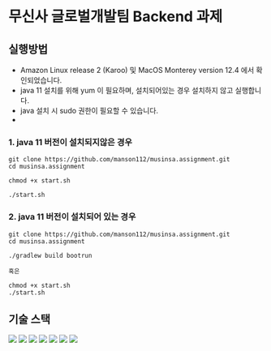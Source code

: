 # 무신사 글로벌개발팀 Backend 과제

## 실행방법

- Amazon Linux release 2 (Karoo) 및 MacOS Monterey version 12.4 에서 확인되었습니다.
- java 11 설치를 위해 yum 이 필요하며, 설치되어있는 경우 설치하지 않고 실행합니다.
- java 설치 시 sudo 권한이 필요할 수 있습니다.
- 
### 1. java 11 버전이 설치되지않은 경우
```shell
git clone https://github.com/manson112/musinsa.assignment.git
cd musinsa.assignment

chmod +x start.sh

./start.sh
```

### 2. java 11 버전이 설치되어 있는 경우
```shell
git clone https://github.com/manson112/musinsa.assignment.git
cd musinsa.assignment

./gradlew build bootrun

혹은

chmod +x start.sh
./start.sh
```

## 기술 스택
<div align="left">
<img src="https://img.shields.io/badge/java 11-007396?style=for-the-badge&logo=java&logoColor=white"/>
<img src="https://img.shields.io/badge/springboot 2.7.4-6DB33F?style=for-the-badge&logo=springboot&logoColor=white"/>
<img src="https://img.shields.io/badge/gradle 7.5-02303A?style=for-the-badge&logo=gradle&logoColor=white"/>
<img src="https://img.shields.io/badge/junit5-25A162?style=for-the-badge&logo=junit5&logoColor=white"/>
<img src="https://img.shields.io/badge/mybatis-red?style=for-the-badge&logo=&logoColor=white"/>
<img src="https://img.shields.io/badge/h2-yellow?style=for-the-badge&logo=&logoColor=white"/>
<img src="https://img.shields.io/badge/mockito-brightgreen?style=for-the-badge&logo=&logoColor=white"/>
</div>
